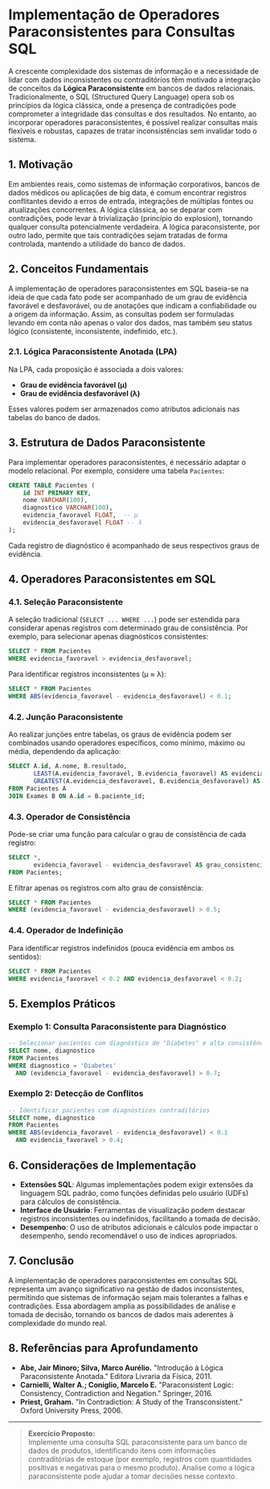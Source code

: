 # Implementação de Operadores Paraconsistentes para Consultas SQL

A crescente complexidade dos sistemas de informação e a necessidade de lidar com dados inconsistentes ou contraditórios têm motivado a integração de conceitos da **Lógica Paraconsistente** em bancos de dados relacionais. Tradicionalmente, o SQL (Structured Query Language) opera sob os princípios da lógica clássica, onde a presença de contradições pode comprometer a integridade das consultas e dos resultados. No entanto, ao incorporar operadores paraconsistentes, é possível realizar consultas mais flexíveis e robustas, capazes de tratar inconsistências sem invalidar todo o sistema.

## 1. Motivação

Em ambientes reais, como sistemas de informação corporativos, bancos de dados médicos ou aplicações de big data, é comum encontrar registros conflitantes devido a erros de entrada, integrações de múltiplas fontes ou atualizações concorrentes. A lógica clássica, ao se deparar com contradições, pode levar à trivialização (princípio do explosion), tornando qualquer consulta potencialmente verdadeira. A lógica paraconsistente, por outro lado, permite que tais contradições sejam tratadas de forma controlada, mantendo a utilidade do banco de dados.

## 2. Conceitos Fundamentais

A implementação de operadores paraconsistentes em SQL baseia-se na ideia de que cada fato pode ser acompanhado de um grau de evidência favorável e desfavorável, ou de anotações que indicam a confiabilidade ou a origem da informação. Assim, as consultas podem ser formuladas levando em conta não apenas o valor dos dados, mas também seu status lógico (consistente, inconsistente, indefinido, etc.).

### 2.1. Lógica Paraconsistente Anotada (LPA)

Na LPA, cada proposição é associada a dois valores:  
- **Grau de evidência favorável (μ)**  
- **Grau de evidência desfavorável (λ)**

Esses valores podem ser armazenados como atributos adicionais nas tabelas do banco de dados.

## 3. Estrutura de Dados Paraconsistente

Para implementar operadores paraconsistentes, é necessário adaptar o modelo relacional. Por exemplo, considere uma tabela `Pacientes`:

```sql
CREATE TABLE Pacientes (
    id INT PRIMARY KEY,
    nome VARCHAR(100),
    diagnostico VARCHAR(100),
    evidencia_favoravel FLOAT,  -- μ
    evidencia_desfavoravel FLOAT -- λ
);
```

Cada registro de diagnóstico é acompanhado de seus respectivos graus de evidência.

## 4. Operadores Paraconsistentes em SQL

### 4.1. Seleção Paraconsistente

A seleção tradicional (`SELECT ... WHERE ...`) pode ser estendida para considerar apenas registros com determinado grau de consistência. Por exemplo, para selecionar apenas diagnósticos consistentes:

```sql
SELECT * FROM Pacientes
WHERE evidencia_favoravel > evidencia_desfavoravel;
```

Para identificar registros inconsistentes (μ ≈ λ):

```sql
SELECT * FROM Pacientes
WHERE ABS(evidencia_favoravel - evidencia_desfavoravel) < 0.1;
```

### 4.2. Junção Paraconsistente

Ao realizar junções entre tabelas, os graus de evidência podem ser combinados usando operadores específicos, como mínimo, máximo ou média, dependendo da aplicação:

```sql
SELECT A.id, A.nome, B.resultado,
       LEAST(A.evidencia_favoravel, B.evidencia_favoravel) AS evidencia_favoravel,
       GREATEST(A.evidencia_desfavoravel, B.evidencia_desfavoravel) AS evidencia_desfavoravel
FROM Pacientes A
JOIN Exames B ON A.id = B.paciente_id;
```

### 4.3. Operador de Consistência

Pode-se criar uma função para calcular o grau de consistência de cada registro:

```sql
SELECT *, 
       evidencia_favoravel - evidencia_desfavoravel AS grau_consistencia
FROM Pacientes;
```

E filtrar apenas os registros com alto grau de consistência:

```sql
SELECT * FROM Pacientes
WHERE (evidencia_favoravel - evidencia_desfavoravel) > 0.5;
```

### 4.4. Operador de Indefinição

Para identificar registros indefinidos (pouca evidência em ambos os sentidos):

```sql
SELECT * FROM Pacientes
WHERE evidencia_favoravel < 0.2 AND evidencia_desfavoravel < 0.2;
```

## 5. Exemplos Práticos

### Exemplo 1: Consulta Paraconsistente para Diagnóstico

```sql
-- Selecionar pacientes com diagnóstico de "Diabetes" e alta consistência
SELECT nome, diagnostico
FROM Pacientes
WHERE diagnostico = 'Diabetes'
  AND (evidencia_favoravel - evidencia_desfavoravel) > 0.7;
```

### Exemplo 2: Detecção de Conflitos

```sql
-- Identificar pacientes com diagnósticos contraditórios
SELECT nome, diagnostico
FROM Pacientes
WHERE ABS(evidencia_favoravel - evidencia_desfavoravel) < 0.1
  AND evidencia_favoravel > 0.4;
```

## 6. Considerações de Implementação

- **Extensões SQL**: Algumas implementações podem exigir extensões da linguagem SQL padrão, como funções definidas pelo usuário (UDFs) para cálculos de consistência.
- **Interface de Usuário**: Ferramentas de visualização podem destacar registros inconsistentes ou indefinidos, facilitando a tomada de decisão.
- **Desempenho**: O uso de atributos adicionais e cálculos pode impactar o desempenho, sendo recomendável o uso de índices apropriados.

## 7. Conclusão

A implementação de operadores paraconsistentes em consultas SQL representa um avanço significativo na gestão de dados inconsistentes, permitindo que sistemas de informação sejam mais tolerantes a falhas e contradições. Essa abordagem amplia as possibilidades de análise e tomada de decisão, tornando os bancos de dados mais aderentes à complexidade do mundo real.

## 8. Referências para Aprofundamento

- **Abe, Jair Minoro; Silva, Marco Aurélio.** "Introdução à Lógica Paraconsistente Anotada." Editora Livraria da Física, 2011.
- **Carnielli, Walter A.; Coniglio, Marcelo E.** "Paraconsistent Logic: Consistency, Contradiction and Negation." Springer, 2016.
- **Priest, Graham.** "In Contradiction: A Study of the Transconsistent." Oxford University Press, 2006.

---

> **Exercício Proposto:**  
> Implemente uma consulta SQL paraconsistente para um banco de dados de produtos, identificando itens com informações contraditórias de estoque (por exemplo, registros com quantidades positivas e negativas para o mesmo produto). Analise como a lógica paraconsistente pode ajudar a tomar decisões nesse contexto.